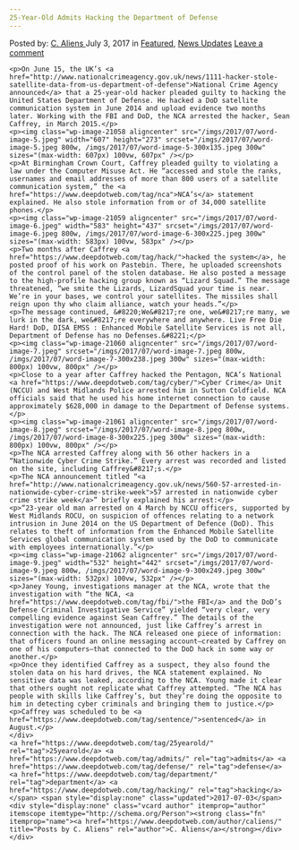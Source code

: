 ```yaml
---
25-Year-Old Admits Hacking the Department of Defense
---
```

<article class="post-listing post-21054 post type-post status-publish format-standard has-post-thumbnail hentry  tag-25yearold tag-admits tag-defense tag-department tag-hacking">
    <div class="post-inner">
        <span>Posted by: <a href="https://www.deepdotweb.com/author/caliens/" title="">C. Aliens </a></span>
    <span>July 3, 2017</span>
    <span>in <a href="https://www.deepdotweb.com/category/deepdot-news/" rel="category tag">Featured</a>, <a href="https://www.deepdotweb.com/category/news-updates/" rel="category tag">News Updates</a></span>
    <span><a href="https://www.deepdotweb.com/2017/07/03/25-year-old-admits-hacking-department-defense/#respond">Leave a comment</a></span>
    </p>
    <div class="clear"></div>
    
    <p>On June 15, the UK’s <a href="http://www.nationalcrimeagency.gov.uk/news/1111-hacker-stole-satellite-data-from-us-department-of-defense">National Crime Agency announced</a> that a 25-year-old hacker pleaded guilty to hacking the United States Department of Defense. He hacked a DoD satellite communication system in June 2014 and upload evidence two months later. Working with the FBI and DoD, the NCA arrested the hacker, Sean Caffrey, in March 2015.</p>
    <p><img class="wp-image-21058 aligncenter" src="/imgs/2017/07/word-image-5.jpeg" width="607" height="273" srcset="/imgs/2017/07/word-image-5.jpeg 800w, /imgs/2017/07/word-image-5-300x135.jpeg 300w" sizes="(max-width: 607px) 100vw, 607px" /></p>
    <p>At Birmingham Crown Court, Caffrey pleaded guilty to violating a law under the Computer Misuse Act. He “accessed and stole the ranks, usernames and email addresses of more than 800 users of a satellite communication system,” the <a href="https://www.deepdotweb.com/tag/nca">NCA’s</a> statement explained. He also stole information from or of 34,000 satellite phones.</p>
    <p><img class="wp-image-21059 aligncenter" src="/imgs/2017/07/word-image-6.jpeg" width="583" height="437" srcset="/imgs/2017/07/word-image-6.jpeg 800w, /imgs/2017/07/word-image-6-300x225.jpeg 300w" sizes="(max-width: 583px) 100vw, 583px" /></p>
    <p>Two months after Caffrey <a href="https://www.deepdotweb.com/tag/hack/">hacked the system</a>, he posted proof of his work on Pastebin. There, he uploaded screenshots of the control panel of the stolen database. He also posted a message to the high-profile hacking group known as “Lizard Squad.” The message threatened, “we smite the Lizards, LizardSquad your time is near. We’re in your bases, we control your satellites. The missiles shall reign upon thy who claim alliance, watch your heads.”</p>
    <p>The message continued, &#8220;We&#8217;re one, we&#8217;re many, we lurk in the dark, we&#8217;re everywhere and anywhere. Live Free Die Hard! DoD, DISA EMSS : Enhanced Mobile Satellite Services is not all, Department of Defense has no Defenses.&#8221;</p>
    <p><img class="wp-image-21060 aligncenter" src="/imgs/2017/07/word-image-7.jpeg" srcset="/imgs/2017/07/word-image-7.jpeg 800w, /imgs/2017/07/word-image-7-300x238.jpeg 300w" sizes="(max-width: 800px) 100vw, 800px" /></p>
    <p>Close to a year after Caffrey hacked the Pentagon, NCA’s National <a href="https://www.deepdotweb.com/tag/cyber/">Cyber Crime</a> Unit (NCCU) and West Midlands Police arrested him in Sutton Coldfield. NCA officials said that he used his home internet connection to cause approximately $628,000 in damage to the Department of Defense systems.</p>
    <p><img class="wp-image-21061 aligncenter" src="/imgs/2017/07/word-image-8.jpeg" srcset="/imgs/2017/07/word-image-8.jpeg 800w, /imgs/2017/07/word-image-8-300x225.jpeg 300w" sizes="(max-width: 800px) 100vw, 800px" /></p>
    <p>The NCA arrested Caffrey along with 56 other hackers in a “Nationwide Cyber Crime Strike.” Every arrest was recorded and listed on the site, including Caffrey&#8217;s.</p>
    <p>The NCA announcement titled “<a href="http://www.nationalcrimeagency.gov.uk/news/560-57-arrested-in-nationwide-cyber-crime-strike-week">57 arrested in nationwide cyber crime strike week</a>” briefly explained his arrest:</p>
    <p>“23-year old man arrested on 4 March by NCCU officers, supported by West Midlands ROCU, on suspicion of offences relating to a network intrusion in June 2014 on the US Department of Defence (DoD). This relates to theft of information from the Enhanced Mobile Satellite Services global communication system used by the DoD to communicate with employees internationally.”</p>
    <p><img class="wp-image-21062 aligncenter" src="/imgs/2017/07/word-image-9.jpeg" width="532" height="442" srcset="/imgs/2017/07/word-image-9.jpeg 800w, /imgs/2017/07/word-image-9-300x249.jpeg 300w" sizes="(max-width: 532px) 100vw, 532px" /></p>
    <p>Janey Young, investigations manager at the NCA, wrote that the investigation with “the NCA, <a href="https://www.deepdotweb.com/tag/fbi/">the FBI</a> and the DoD’s Defense Criminal Investigative Service” yielded “very clear, very compelling evidence against Sean Caffrey.” The details of the investigation were not announced, just like Caffrey’s arrest in connection with the hack. The NCA released one piece of information: that officers found an online messaging account—created by Caffrey on one of his computers—that connected to the DoD hack in some way or another.</p>
    <p>Once they identified Caffrey as a suspect, they also found the stolen data on his hard drives, the NCA statement explained. No sensitive data was leaked, according to the NCA. Young made it clear that others ought not replicate what Caffrey attempted. “The NCA has people with skills like Caffrey’s, but they’re doing the opposite to him in detecting cyber criminals and bringing them to justice.</p>
    <p>Caffrey was scheduled to be <a href="https://www.deepdotweb.com/tag/sentence/">sentenced</a> in August.</p>
    </div>
    <a href="https://www.deepdotweb.com/tag/25yearold/" rel="tag">25yearold</a> <a href="https://www.deepdotweb.com/tag/admits/" rel="tag">admits</a> <a href="https://www.deepdotweb.com/tag/defense/" rel="tag">defense</a> <a href="https://www.deepdotweb.com/tag/department/" rel="tag">department</a> <a href="https://www.deepdotweb.com/tag/hacking/" rel="tag">hacking</a></span> <span style="display:none" class="updated">2017-07-03</span>
    <div style="display:none" class="vcard author" itemprop="author" itemscope itemtype="http://schema.org/Person"><strong class="fn" itemprop="name"><a href="https://www.deepdotweb.com/author/caliens/" title="Posts by C. Aliens" rel="author">C. Aliens</a></strong></div>
    </div>
</article>

